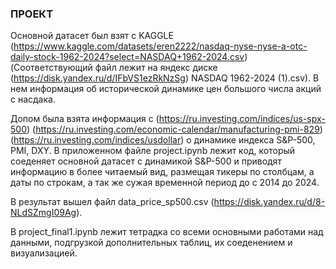 ### ПРОЕКТ

Основной датасет был взят с KAGGLE (https://www.kaggle.com/datasets/eren2222/nasdaq-nyse-nyse-a-otc-daily-stock-1962-2024?select=NASDAQ+1962-2024.csv)
(Соответствующий файл лежит на яндекс диске (https://disk.yandex.ru/d/IFbVS1ezRkNzSg) NASDAQ 1962-2024 (1).csv).
В нем информация об исторической динамике цен большого числа акций с насдака. 

Допом была взята информация с (https://ru.investing.com/indices/us-spx-500) (https://ru.investing.com/economic-calendar/manufacturing-pmi-829) (https://ru.investing.com/indices/usdollar) о динамике индекса S&P-500, PMI, DXY.
В приложенном файле project.ipynb лежит код, который соеденяет основной датасет с динамикой S&P-500 и приводят информацию в более читаемый вид, размещая тикеры по столбцам, а даты по строкам, а так же сужая временной период до с 2014 до 2024.

В результат вышел файл data_price_sp500.csv (https://disk.yandex.ru/d/8-NLdSZmgI09Ag).

В project_final1.ipynb лежит тетрадка со всеми основными работами над данными, подгрузкой дополнительных таблиц, их соеденением и визуализацией.
